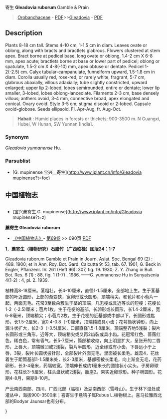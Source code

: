 寄生 **Gleadovia ruborum** Gamble & Prain

> [Orobanchaceae](http://www.iplant.cn/info/Orobanchaceae?t=foc) - [PDF](http://www.iplant.cn/foc/pdf/Orobanchaceae.pdf)>>[Gleadovia](http://www.iplant.cn/info/Gleadovia?t=foc) - [PDF](http://www.iplant.cn/foc/pdf/Gleadovia.pdf)

## Description

Plants 8-18 cm tall. Stems 4-10 cm, 1-1.5 cm in diam. Leaves ovate or oblong, along with bracts and bractlets glabrous. Flowers clustered at stem apex. Bract borne at pedicel base, long ovate or oblong, 1.4-2 cm X 6-8 mm, apex acute; bractlets borne at base or lower part of pedicel; oblong or spatulate, 1.5-2 cm X 4-8(-10) mm, apex obtuse or dentate. Pedicel 1-2(-2.5) cm. Calyx tubular-campanulate, funnelform upward, 1.5-1.8 cm in diam. Corolla usually red, rose-red, or rarely white, fragrant, 5-7 cm, glabrous abaxially, villous adaxially; tube slightly constricted, upward enlarged; upper lip 2-lobed, lobes semirounded, entire or dentate; lower lip smaller, 3-lobed, lobes oblong-lanceolate. Filaments 2-3 cm, base densely villous; anthers ovoid, 3-4 mm, connective broad, apex elongated and conical. Ovary ovoid. Style 3-5 cm; stigma discoid or 2-lobed. Capsule ovoid-globose. Seeds ellipsoid. Fl. Apr-Aug, fr. Aug-Oct.

> **Habait** : 
> Humid places in forests or thickets; 900-3500 m. N Guangxi, Hubei, W Hunan, SW Yunnan [India].

### Synonym
*Gleadovia yunnanense* Hu.

### Parsublist

* [G.  mupinense  宝兴__寄生](http://www.iplant.cn/info/Gleadovia mupinense?t=foc)

## 中国植物志

## 
* [宝兴藨寄生  G.  mupinense](http://www.iplant.cn/info/Gleadovia mupinense?t=z)

**藨寄生 Gleadovia ruborum**

* [《中国植物志》](http://www.iplant.cn/frps)- [第69卷](http://www.iplant.cn/frps/vol/69) >> 090页 [PDF](http://www.iplant.cn/frps/pdf/69/090.pdf)

**1．藨寄生（植物研究）石腊竹（广西临桂）图版24：1-7**

Gleadovia ruborum Gamble et Prain in Journ. Asiat. Soc. Bengal 69 (2) : 489. 1900; et in Ann. Roy. Bot. Gard. Calcutta 9: 53, tab. 67. 1901; G. Beck in Engler, Pflanzenr. IV. 261 (Heft 96): 307, fig. 19. 1930; Z. Y. Zhang in Bull. Bot. Res. 6 (1) : 88, fig. 1 (1-7) . 1986. ——G. yunnanense Hu in Sunyatsenia 4(1-2) : 4, pl. 2. 1939.

植株高8-18厘米。茎粗壮，长4-10厘米，直径1-1.5厘米，全部地上生。生于茎基部的叶近圆形，上部的渐变狭，宽卵形或长圆形，顶端稍尖，和苞片和小苞片一起，两面无毛。花常3至数朵簇生于茎的顶端，几无梗或具近等长的短梗；花梗长1-2（-2.5)厘米；苞片1枚，生于花梗的基部，长卵形或长圆形，长1.4-2厘米，宽6-8毫米，顶端稍尖；小苞片2枚，生于花梗的近基部或中部以下，长圆形或匙形，长1.5-2厘米，宽0.4-0.8（-1)厘米，顶端钝或具小齿；花萼筒状钟形，向上漏斗状扩大，长2-3（-3.5)厘米，口部直径1.5-1.8厘米，顶端整齐地5浅裂；裂片长圆形或三角形，近等大，顶端稍尖或又再2齿裂或具小齿。花冠常红色、蔷薇红色，稀白色，常有香气，长5-7厘米，筒部稍收缩，向上明显扩大，呈张开的二唇形，上唇大，顶端微凹或2浅裂，裂片半圆形，近全缘或有小齿，下唇远小于上唇，3裂，裂片长圆状披针形，全部裂片外面无毛，里面被长柔毛。雄蕊4，花丝着生于距筒基部1-1.5厘米处，长2-3厘米，基部密被长柔毛，向上渐变无毛，花药卵形，长3-4毫米，药隔较宽，顶端伸长成约1毫米长的圆锥状小尖头。子房卵球形，花柱长3-5厘米，柱头盘状或2浅裂，胎座2。果实近卵球形。种子椭圆形。花期4-8月，果期8-10月。

产云南西南部、四川、广西北部（临桂）及湖南西部（雪峰山）。生于林下湿处或灌丛中，海拔900-3500米；喜寄生于悬钩子属Rubus L.植物根上。喜马拉雅西北部的Bodyar Jaunsar也有分布。

}
